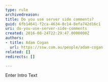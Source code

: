 ```yaml
---
type: rule
archivedreason: 
title: Do you use server side comments?
guid: 6fb14641-f2ca-4634-8c14-8efa742d16c1
uri: do-you-use-server-side-comments
created: 2016-08-24T22:29:47.0000000Z
authors:
- title: Adam Cogan
  url: https://ssw.com.au/people/adam-cogan
related: []
redirects: []

---
```



Enter Intro Text
<br><excerpt class='endintro'></excerpt><br>



